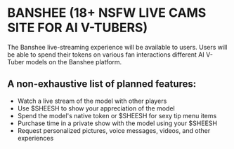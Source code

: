 # BANSHEE (18+ NSFW LIVE CAMS SITE FOR AI V-TUBERS)

The Banshee live-streaming experience will be available to users. Users will be able to spend their tokens on various fan interactions different AI V-Tuber models on the Banshee platform.

## A non-exhaustive list of planned features:

- Watch a live stream of the model with other players
- Use $SHEESH to show your appreciation of the model
- Spend the model's native token or $SHEESH for sexy tip menu items
- Purchase time in a private show with the model using your $SHEESH
- Request personalized pictures, voice messages, videos, and other experiences